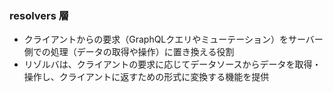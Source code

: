 ### resolvers 層

- クライアントからの要求（GraphQLクエリやミューテーション）をサーバー側での処理（データの取得や操作）に置き換える役割
- リゾルバは、クライアントの要求に応じてデータソースからデータを取得・操作し、クライアントに返すための形式に変換する機能を提供
